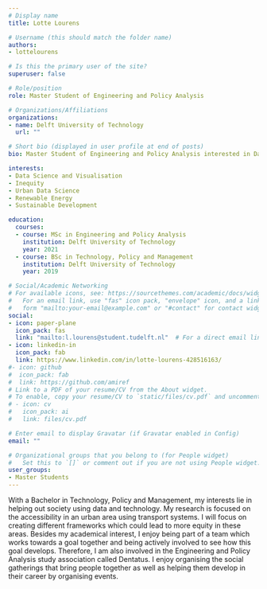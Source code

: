 ```yaml
---
# Display name
title: Lotte Lourens

# Username (this should match the folder name)
authors:
- lottelourens

# Is this the primary user of the site?
superuser: false

# Role/position
role: Master Student of Engineering and Policy Analysis

# Organizations/Affiliations
organizations:
- name: Delft University of Technology
  url: ""

# Short bio (displayed in user profile at end of posts)
bio: Master Student of Engineering and Policy Analysis interested in Data Science and Visualisation, Inequity, Urban Data Science, Renewable Energy and Sustainable Development.

interests:
- Data Science and Visualisation
- Inequity
- Urban Data Science
- Renewable Energy
- Sustainable Development

education:
  courses:
  - course: MSc in Engineering and Policy Analysis
    institution: Delft University of Technology
    year: 2021
  - course: BSc in Technology, Policy and Management
    institution: Delft University of Technology
    year: 2019

# Social/Academic Networking
# For available icons, see: https://sourcethemes.com/academic/docs/widgets/#icons
#   For an email link, use "fas" icon pack, "envelope" icon, and a link in the
#   form "mailto:your-email@example.com" or "#contact" for contact widget.
social:
- icon: paper-plane
  icon_pack: fas
  link: "mailto:l.lourens@student.tudelft.nl"  # For a direct email link, use "mailto:test@example.org".
- icon: linkedin-in
  icon_pack: fab
  link: https://www.linkedin.com/in/lotte-lourens-428516163/
#- icon: github
#  icon_pack: fab
#  link: https://github.com/amiref
# Link to a PDF of your resume/CV from the About widget.
# To enable, copy your resume/CV to `static/files/cv.pdf` and uncomment the lines below.
# - icon: cv
#   icon_pack: ai
#   link: files/cv.pdf

# Enter email to display Gravatar (if Gravatar enabled in Config)
email: ""

# Organizational groups that you belong to (for People widget)
#   Set this to `[]` or comment out if you are not using People widget.
user_groups:
- Master Students
---
```


With a Bachelor in Technology, Policy and Management, my interests lie in helping out society using data and technology. My research is focused on the accessibility in an urban area using transport systems. I will focus on creating different frameworks which could lead to more equity in these areas.
Besides my academical interest, I enjoy being part of a team which works towards a goal together and being actively involved to see how this goal develops. Therefore, I am also involved in the Engineering and Policy Analysis study association called Dentatus. I enjoy organising the social gatherings that bring people together as well as helping them develop in their career by organising events.
